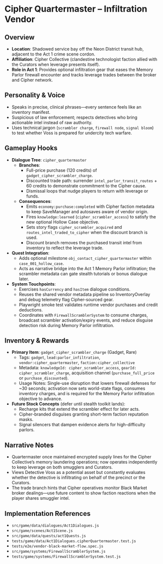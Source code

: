 # Cipher Quartermaster – Infiltration Vendor

## Overview
- **Location**: Shadowed service bay off the Neon District transit hub, adjacent to the Act 1 crime scene cordon.
- **Affiliation**: Cipher Collective (clandestine technologist faction allied with the Curators when leverage presents itself).
- **Role in Act 1**: Provides optional infiltration gear that eases the Memory Parlor firewall encounter and tracks leverage trades between the broker and Cipher network.

## Personality & Voice
- Speaks in precise, clinical phrases—every sentence feels like an inventory manifest.
- Suspicious of law enforcement; respects detectives who bring actionable intel instead of raw authority.
- Uses technical jargon (`scrambler charge`, `firewall node`, `signal bloom`) to test whether Voss is prepared for undercity tech warfare.

## Gameplay Hooks
- **Dialogue Tree**: `cipher_quartermaster`
  - **Branches**:
    - Full-price purchase (120 credits) of `gadget_cipher_scrambler_charge`.
    - Discounted trade path: surrender `intel_parlor_transit_routes` + 60 credits to demonstrate commitment to the Cipher cause.
    - Dismissal loops that nudge players to return with leverage or funds.
  - **Consequences**:
    - Emits `economy:purchase:completed` with Cipher faction metadata to keep SaveManager and autosaves aware of vendor origin.
    - Fires `knowledge:learned` (`cipher_scrambler_access`) to satisfy the new optional Hollow Case objective.
    - Sets story flags `cipher_scrambler_acquired` and `routes_intel_traded_to_cipher` when the discount branch is used.
    - Discount branch removes the purchased transit intel from inventory to reflect the leverage trade.
- **Quest Integration**:
  - Adds optional milestone `obj_contact_cipher_quartermaster` within `case_001_hollow_case`.
  - Acts as narrative bridge into the Act 1 Memory Parlor infiltration; the scrambler metadata can gate stealth tutorials or bonus dialogue later.
- **System Touchpoints**:
  - Exercises `hasCurrency` and `hasItem` dialogue conditions.
  - Reuses the shared vendor metadata pipeline so InventoryOverlay and debug telemetry flag Cipher-sourced gear.
  - Playwright smoke test validates runtime vendor purchases and credit deductions.
  - Coordinates with `FirewallScramblerSystem` to consume charges, broadcast scrambler activation/expiry events, and reduce disguise detection risk during Memory Parlor infiltration.

## Inventory & Rewards
- **Primary Item**: `gadget_cipher_scrambler_charge` (Gadget, Rare)
  - Tags: `gadget`, `lead:parlor_infiltration`, `vendor:cipher_quartermaster`, `faction:cipher_collective`
  - Metadata: `knowledgeId: cipher_scrambler_access`, `gearId: cipher_scrambler_charge`, acquisition channel (`purchase_full_price` or `purchase_discounted`).
  - Usage Notes: Single-use disruption that lowers firewall defenses for ~30 seconds; activation now sets world-state flags, consumes inventory charges, and is required for the Memory Parlor infiltration objective to advance.
- **Future Stock Concepts** (defer until stealth toolkit lands):
  - Recharge kits that extend the scrambler effect for later acts.
  - Cipher-branded disguises granting short-term faction reputation masks.
  - Signal silencers that dampen evidence alerts for high-difficulty parlors.

## Narrative Notes
- Quartermaster once maintained encrypted supply lines for the Cipher Collective’s memory laundering operations; now operates independently to keep leverage on both smugglers and Curators.
- Views Detective Voss as a potential asset but constantly evaluates whether the detective is infiltrating on behalf of the precinct or the Curators.
- The trade branch hints that Cipher operatives monitor Black Market broker dealings—use future content to show faction reactions when the player shares smuggler intel.

## Implementation References
- `src/game/data/dialogues/Act1Dialogues.js`
- `src/game/scenes/Act1Scene.js`
- `src/game/data/quests/act1Quests.js`
- `tests/game/data/Act1Dialogues.cipherQuartermaster.test.js`
- `tests/e2e/vendor-black-market-flow.spec.js`
- `src/game/systems/FirewallScramblerSystem.js`
- `tests/game/systems/FirewallScramblerSystem.test.js`
